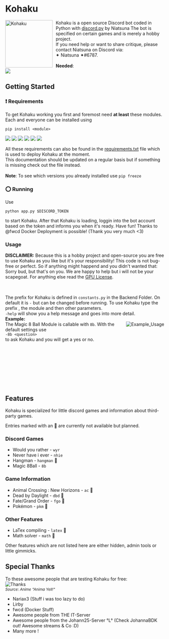 # Kohaku
<img width="150" height="150" align="left" style="float: left; margin: 0 10px 0 0;" alt="Kohaku" src="https://assets.gitlab-static.net/uploads/-/system/project/avatar/20396064/cdn_discordapp_com-e72850ba63a9815a37c06f6401f5fb1a.png?width=64">

Kohaku is a open source Discord bot coded in Python with [discord.py](https://discordpy.readthedocs.io/en/latest/) by Niatsuna
The bot is specified on certain games and is merely a hobby project.<br>
If you need help or want to share critique, please contact Niatsuna on Discord via: <br>✦ Niatsuna ✦#6787.
<br>
<br>
**Needed**:<br>
![](https://img.shields.io/badge/python-v3.7-brightgreen)
## Getting Started
### :exclamation: Requirements
To get Kohaku working you first and foremost need **at least** these modules.
Each and everyone can be installed using
```
pip install <module>
```
![](https://img.shields.io/badge/beautifulsoup4-v4.9.0-blue)
![](https://img.shields.io/badge/discord.py-v1.3.4-%237289DA)
![](https://img.shields.io/badge/Pillow-v7.1.2-blue)
![](https://img.shields.io/badge/requests-v2.23.0-blue)
![](https://img.shields.io/badge/lxml-v4.5.1-blue)
![](https://img.shields.io/badge/Unidecode-v1.1.1-blue)
<br>

All these requirements can also be found in the [requirements.txt](requirements.txt) file which is used to deploy Kohaku at the moment.<br>
This documentation should be updated on a regular basis but if something is missing check out the file instead.<br>
<br>**Note**: To see which versions you already installed use `pip freeze`

### :o: Running
Use
```
python app.py $DISCORD_TOKEN
```
to start Kohaku. After that Kohaku is loading, loggin into the bot account based on the token and informs you when it's ready. Have fun!
Thanks to @fwcd Docker Deployment is possible! (Thank you very much <3)

### Usage
**DISCLAIMER:** Because this is a hobby project and open-source you are free to use Kohaku as you like but it's your responsibility! This code is not bug-free or perfect. So if anything might happend and you didn't wanted that: Sorry bud, but that's on you. We are happy to help but i will not be your scapegoat. For anything else read the [GPU License](LICENSE.md).

<br><br>
The prefix for Kohaku is defined in `constants.py` in the Backend Folder. On default it is `-` but can be changed before running.
To use Kohaku type the prefix , the module and then other parameters.<br>
`-help` will show you a help message and goes into more detail. <br>
**Example:**<br>
<img align="right" alt="Example_Usage" src="https://i.gyazo.com/5f7683368f276f083f2e759fa7fe680e.png"> The Magic 8 Ball Module is callable with `8b`. With the default settings use<br>
`
-8b <question>
`<br>
to ask Kohaku and you will get a yes or no.
<br><br><br>
<br><br><br>
<br><br><br>

## Features
Kohaku is specialized for little discord games and information about third-party games.

Entries marked with an  :no_entry_sign: are currently not available but planned.

### Discord Games
* Would you rather - `wyr`
* Never have i ever - `nhie`
* Hangman - `hangman` :no_entry_sign:
* Magic 8Ball - `8b`

### Game Information
* Animal Crossing : New Horizons - `ac` :no_entry_sign:
* Dead by Daylight - `dbd`  :no_entry_sign:
* Fate/Grand Order - `fgo` :no_entry_sign:
* Pokémon - `pkm`  :no_entry_sign:

### Other Features
* LaTex compiling - `latex`  :no_entry_sign:
* Math solver - `math` :no_entry_sign:

Other features which are not listed here are either hidden, admin tools or little gimmicks.

## Special Thanks
To these awesome people that are testing Kohaku for free:<br>
<img align="middle" alt="Thanks" src="https://thumbs.gfycat.com/BrownDependableDowitcher-size_restricted.gif">
<br>
<i align="center" style="font-size: .85em">Source: Anime "Anima Yell!"</i>

* Nariax3 (Stuff i was too lazy to do)
* Lirby
* fwcd (Docker Stuff)
* Awesome people from THE IT-Server
* Awesome people from the Johann25-Server °L° (Check JohannaBDK out! Awesome streams & Co :D)
* Many more !